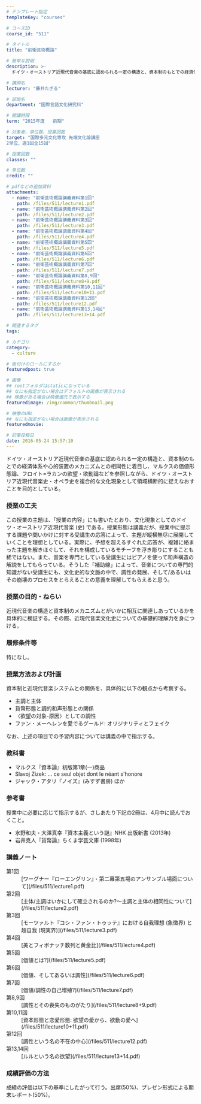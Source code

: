 ```yaml
---
# テンプレート指定
templateKey: "courses"

# コースID
course_id: "511"

# タイトル
title: "前衛芸術概論"

# 簡単な説明
description: >-
  ドイツ・オーストリア近現代音楽の基底に認められる一定の構造と、資本制のもとでの経済体系や心的装置のメカニズムとの相同性に着目し、マルクスの価値形態論、フロイト=ラカンの欲望・欲動論などを参照しながら、...

# 講師名
lecturer: "藤井たぎる"

# 部局名
department: "国際言語文化研究科"

# 開講時限
term: "2015年度	前期"

# 対象者、単位数、授業回数
target: "国際多元文化専攻 先端文化論講座
2単位、週1回全15回"

# 授業回数
classes: ""

# 単位数
credit: ""

# pdfなどの追加資料
attachments: 
  - name: "前衛芸術概論講義資料第1回" 
    path: /files/511/lecture1.pdf
  - name: "前衛芸術概論講義資料第2回" 
    path: /files/511/lecture2.pdf
  - name: "前衛芸術概論講義資料第3回" 
    path: /files/511/lecture3.pdf
  - name: "前衛芸術概論講義資料第4回" 
    path: /files/511/lecture4.pdf
  - name: "前衛芸術概論講義資料第5回" 
    path: /files/511/lecture5.pdf
  - name: "前衛芸術概論講義資料第6回" 
    path: /files/511/lecture6.pdf
  - name: "前衛芸術概論講義資料第7回" 
    path: /files/511/lecture7.pdf
  - name: "前衛芸術概論講義資料第8,9回" 
    path: /files/511/lecture8+9.pdf
  - name: "前衛芸術概論講義資料第10,11回" 
    path: /files/511/lecture10+11.pdf
  - name: "前衛芸術概論講義資料第12回" 
    path: /files/511/lecture12.pdf
  - name: "前衛芸術概論講義資料第13,14回" 
    path: /files/511/lecture13+14.pdf

# 関連するタグ
tags:

# カテゴリ
category:
  - culture

# 色付けのロールにするか
featuredpost: true

# 画像
## rootフォルダはstaticになっている
## なにも指定がない場合はデフォルトの画像が表示される
## 映像がある場合は映像優先で表示する
featuredimage: /img/common/thumbnail.png

# 映像のURL
## なにも指定がない場合は画像が表示される
featuredmovie: 

# 記事投稿日
date: 2016-05-24 15:57:10
---
```


ドイツ・オーストリア近現代音楽の基底に認められる一定の構造と、資本制のもとでの経済体系や心的装置のメカニズムとの相同性に着目し、マルクスの価値形態論、フロイト=ラカンの欲望・欲動論などを参照しながら、ドイツ・オーストリア近現代音楽史・オペラ史を複合的な文化現象として領域横断的に捉えなおすことを目的としている。


### 授業の工夫

この授業の主題は、「授業の内容」にも書いたとおり、文化現象としてのドイツ・オーストリア近現代音楽 (史) である。授業形態は講義だが、授業中に提示する課題や問いかけに対する受講生の応答によって、主題が縦横無尽に展開していくことを理想としている。実際に、予想を超えるすぐれた応答が、複雑に絡まった主題を解きほぐして、それを構成しているモチーフを浮き彫りにすることも稀ではない。また、音楽を専門としている受講生にはピアノを使って和声構造の解説をしてもらっている。そうした「補助線」によって、音楽についての専門的知識がない受講生にも、文化史的な文脈の中で、調性の発展、そして/あるいはその崩壊のプロセスをとらえることの意義を理解してもらえると思う。





### 授業の目的・ねらい

近現代音楽の構造と資本制のメカニズムとがいかに相互に関連しあっているかを具体的に検証する。その際、近現代音楽文化史についての基礎的理解力を身につける。

### 履修条件等

特になし。

### 授業方法および計画

資本制と近現代音楽システムとの関係を、具体的に以下の観点から考察する。

* 主調と主体
* 貨幣形態と調的和声形態との関係
* 〈欲望の対象-原因〉としての調性
* ファン・メーヘレンを愛でるグールド: オリジナリティとフェイク

なお、上述の項目での予習内容については講義の中で指示する。

### 教科書

* マルクス『資本論』初版第1章(一)商品
* Slavoj Zizek: ... ce seul objet dont le néant s'honore
* ジャック・アタリ『ノイズ』(みすず書房) ほか

### 参考書

授業中に必要に応じて指示するが、さしあたり下記の2冊は、4月中に読んでおくこと。

* 水野和夫・大澤真幸『資本主義という謎』NHK 出版新書 (2013年)
* 岩井克人『貨幣論』ちくま学芸文庫 (1998年)





### 講義ノート

<dl>
<dt>
第1回
</dt>

<dd>
[ワーグナー『ローエングリン』・第二幕第五場のアンサンブル場面について](/files/511/lecture1.pdf) 
</dd>

<dt>
第2回
</dt>

<dd>
[主体/主調はいかにして確立されるのか?～主調と主体の相同性について](/files/511/lecture2.pdf) 
</dd>

<dt>
第3回
</dt>

<dd>
[モーツァルト『コシ・ファン・トゥッテ』における自我理想 (象徴界) と超自我 (現実界)](/files/511/lecture3.pdf) 
</dd>

<dt>
第4回
</dt>

<dd>
[美とフィボナッチ数列と黄金比](/files/511/lecture4.pdf) 
</dd>

<dt>
第5回
</dt>

<dd>
[価値とは?](/files/511/lecture5.pdf) 
</dd>

<dt>
第6回
</dt>

<dd>
[価値、そしてあるいは調性](/files/511/lecture6.pdf) 
</dd>

<dt>
第7回
</dt>

<dd>
[価値/調性の自己増殖?](/files/511/lecture7.pdf) 
</dd>

<dt>
第8,9回
</dt>

<dd>
[調性とその喪失のものがたり](/files/511/lecture8+9.pdf) 
</dd>

<dt>
第10,11回
</dt>

<dd>
[資本形態と恋愛形態: 欲望の愛から、欲動の愛へ](/files/511/lecture10+11.pdf) 
</dd>

<dt>
第12回
</dt>

<dd>
[調性という名の不在の中心](/files/511/lecture12.pdf) 
</dd>

<dt>
第13,14回
</dt>

<dd>
[ルルという名の欲望](/files/511/lecture13+14.pdf) 
</dd>
</dl>





### 成績評価の方法

成績の評価は以下の基準にしたがって行う。出席(50%)、プレゼン形式による期末レポート(50%)。



